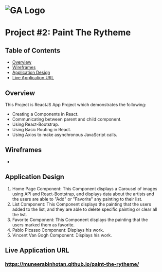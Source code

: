 # ![GA Logo](https://ga-dash.s3.amazonaws.com/production/assets/logo-9f88ae6c9c3871690e33280fcf557f33.png) 

# Project #2: Paint The Rytheme

## Table of Contents

* [Overview](#overview)
* [Wireframes](#wireframes)
* [Application Design](#application-design)
* [Live Application URL](#live-application-url)

## Overview

This Project is ReactJS App Project which demonstrates the following:
* Creating a Components in React.
* Communicating between parent and child component.
* Using React-Bootstrap.
* Using Basic Routing in React.
* Using Axios to make asynchronous JavaScript calls.

## Wireframes

* 

## Application Design

1. Home Page Component: This Component displays a Carousel of images using API and React-Bootstrap, and displays data about the artists and the users are able to "Add" or "Favorite" any painting to their list.
2. List Component: This Component displays the painting that the users added to the list, and they are able to delete specific painting or clear all the list.
3. Favorite Component: This Component displays the painting that the users marked them as favorite.
4. Pablo Picasso Component: Displays his work.
5. Vincent Van Gogh Component: Displays his work.


## Live Application URL

### https://muneerabinhotan.github.io/paint-the-rytheme/




